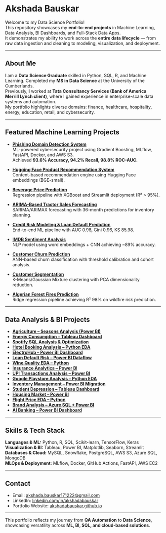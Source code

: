 # Akshada Bauskar 
Welcome to my Data Science Portfolio!  
This repository showcases my **end-to-end projects** in Machine Learning, Data Analysis, BI Dashboards, and Full-Stack Data Apps.  
It demonstrates my ability to work across the **entire data lifecycle** — from raw data ingestion and cleaning to modeling, visualization, and deployment.  

---

## About Me  
I am a **Data Science Graduate** skilled in Python, SQL, R, and Machine Learning. Completed my **MS in Data Science** at the University of the Cumberlands.  
Previously, I worked at **Tata Consultancy Services (Bank of America Merrill Lynch client)**, where I gained experience in enterprise-scale data systems and automation.  
My portfolio highlights diverse domains: finance, healthcare, hospitality, energy, education, retail, and cybersecurity.  

---

## Featured Machine Learning Projects  

- [**Phishing Domain Detection System**](https://github.com/AkshadaBauskar/Phishing_Domain_Detection_System)  
  ML-powered cybersecurity project using Gradient Boosting, MLflow, FastAPI, Docker, and AWS S3.  
  Achieved **93.6% Accuracy, 94.2% Recall, 98.8% ROC-AUC**.  

- [**Hugging Face Product Recommendation System**](https://github.com/AkshadaBauskar/HuggingFace_Based_Product_Recommendation_System)  
  Content-based recommendation engine using Hugging Face embeddings (BGE-small).  

- [**Beverage Price Prediction**](https://github.com/AkshadaBauskar/Beverage_Price_Prediction)  
  Regression pipeline with XGBoost and Streamlit deployment (R² > 95%).  

- [**ARIMA-Based Tractor Sales Forecasting**](https://github.com/AkshadaBauskar/ARIMA-TimeSeries-Forecasting--TractorSales-)  
  SARIMA/ARIMAX forecasting with 36-month predictions for inventory planning.  

- [**Credit Risk Modeling & Loan Default Prediction**](https://github.com/AkshadaBauskar/ml-project-Credit-Risk-Classification)  
  End-to-end ML pipeline with AUC 0.98, Gini 0.96, KS 85.98.  

- [**IMDB Sentiment Analysis**](https://github.com/AkshadaBauskar/IMDB_Movie_Review_Sentiment_Analysis)  
  NLP model using word embeddings + CNN achieving ~89% accuracy.  

- [**Customer Churn Prediction**](https://github.com/AkshadaBauskar/Customer_Churn_Prediction)  
  ANN-based churn classification with threshold calibration and cohort analysis.  

- [**Customer Segmentation**](https://github.com/AkshadaBauskar/Unsupervised_Learning_Customer_Segments)  
  K-Means/Gaussian Mixture clustering with PCA dimensionality reduction.  

- [**Algerian Forest Fires Prediction**](https://github.com/AkshadaBauskar/Algerian_Forest_Fires_Prediction)  
  Ridge regression pipeline achieving R² 98% on wildfire risk prediction.  

---

## Data Analysis & BI Projects  

- [**Agriculture – Seasons Analysis (Power BI)**](https://github.com/AkshadaBauskar/Agriculture-Seasons-Analysis-PowerBI)  
- [**Energy Consumption – Tableau Dashboard**](https://github.com/AkshadaBauskar/Energy-Consumption-Analytics-Dashboard-)  
- [**Spotify SQL Analysis & Optimization**](https://github.com/AkshadaBauskar/DATA-ANALYSIS-PROJECTS/tree/main/Spotify_Data_Analysis_using_SQL)  
- [**Hotel Booking Analysis – Python EDA**](https://github.com/AkshadaBauskar/DATA-ANALYSIS-PROJECTS/tree/main/Hotel_Booking_Analysis)  
- [**ElectroHub – Power BI Dashboard**](https://github.com/AkshadaBauskar/ElectroHub-Analytical-Dashboard-PowerBI)  
- [**Loan Default Risk – Power BI Dataflow**](https://github.com/AkshadaBauskar/Loan-Default-Risk-Dashboard-PowerBI)  
- [**Wine Quality EDA – Python**](https://github.com/AkshadaBauskar/DATA-ANALYSIS-PROJECTS/tree/main/Wine_Quality_Analysis)  
- [**Insurance Analytics – Power BI**](https://github.com/AkshadaBauskar/Insurance-Analytics-Dashboard-PowerBI)  
- [**UPI Transactions Analysis – Power BI**](https://github.com/AkshadaBauskar/UPI-transactions-Analysis-PowerBI)  
- [**Google Playstore Analysis – Python EDA**](https://github.com/AkshadaBauskar/DATA-ANALYSIS-PROJECTS/tree/main/Google_Playstore_Analysis)  
- [**Inventory Management – Power BI Migration**](https://github.com/AkshadaBauskar/Inventory-Management-PowerBI)  
- [**Student Depression – Tableau Dashboard**](https://github.com/AkshadaBauskar/Student_Depression_Tableau)  
- [**Housing Market – Power BI**](https://github.com/AkshadaBauskar/Housing-Market-PowerBI)  
- [**Flight Price EDA – Python**](https://github.com/AkshadaBauskar/Data-Analysis-Projects/tree/main/Flight_Price_EDA)  
- [**Brand Analysis – Azure SQL + Power BI**](https://github.com/AkshadaBauskar/Brand-Analysis-PowerBI)  
- [**AI Banking – Power BI Dashboard**](https://github.com/AkshadaBauskar/AI-Banking-PowerBI)  

---

## Skills & Tech Stack  

**Languages & ML:** Python, R, SQL, Scikit-learn, TensorFlow, Keras  
**Visualization & BI:** Tableau, Power BI, Matplotlib, Seaborn, Streamlit  
**Databases & Cloud:** MySQL, Snowflake, PostgreSQL, AWS S3, Azure SQL, MongoDB  
**MLOps & Deployment:** MLflow, Docker, GitHub Actions, FastAPI, AWS EC2  

---

## Contact  

- Email: [akshada.bauskar171222@gmail.com](mailto:akshada.bauskar171222@gmail.com)  
- LinkedIn: [linkedin.com/in/akshadabauskar](https://www.linkedin.com/in/akshadabauskar/)  
- Portfolio Website: [akshadabauskar.github.io](https://akshadabauskar.github.io)  

---

This portfolio reflects my journey from **QA Automation** to **Data Science**, showcasing versatility across **ML, BI, SQL, and cloud-based solutions**.  
